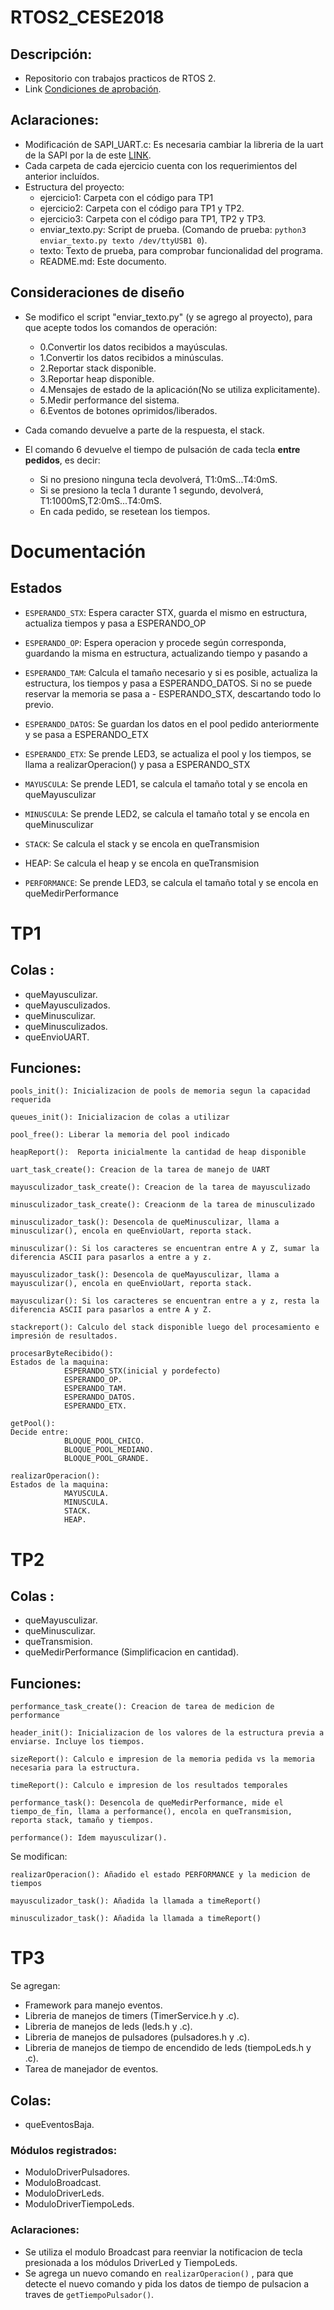 # RTOS2_CESE2018
## Descripción:
- Repositorio con trabajos practicos de RTOS 2.
- Link [Condiciones de aprobación]( https://docs.google.com/spreadsheets/d/1JzukJYtKw0y7-BZhlFbDcP16snVtVe4iEaZriVZ2zgk/edit?usp=sharing).

## Aclaraciones:

- Modificación de SAPI_UART.c: Es necesaria cambiar la libreria de la uart de la SAPI por la de este [LINK](https://github.com/santiagosalamandri/SAPI_UART).
- Cada carpeta de cada ejercicio cuenta con los requerimientos del anterior incluídos.
- Estructura del proyecto:
  - ejercicio1: Carpeta con el código para TP1
  - ejercicio2: Carpeta con el código para TP1 y TP2.
  - ejercicio3: Carpeta con el código para TP1, TP2 y TP3.
  - enviar_texto.py: Script de prueba. (Comando de prueba: ```python3 enviar_texto.py texto /dev/ttyUSB1 0```).
  - texto:  Texto de prueba, para comprobar funcionalidad del programa.
  - README.md: Este documento.

## Consideraciones de diseño
- Se modifico el script "enviar_texto.py" (y se agrego al proyecto), para que acepte todos los comandos de operación:

  - 0.Convertir los datos recibidos a mayúsculas.
  - 1.Convertir los datos recibidos a minúsculas.
  - 2.Reportar stack disponible.
  - 3.Reportar heap disponible.
  - 4.Mensajes de estado de la aplicación(No se utiliza explicitamente).
  - 5.Medir performance del sistema.
  - 6.Eventos de botones oprimidos/liberados.
- Cada comando devuelve a parte de la respuesta, el stack.
- El comando 6 devuelve el tiempo de pulsación de cada tecla **entre pedidos**, es decir:     
  - Si no presiono ninguna tecla devolverá, T1:0mS...T4:0mS.
  - Si se presiono la tecla 1 durante 1 segundo, devolverá, T1:1000mS,T2:0mS...T4:0mS.
  - En cada pedido, se resetean los tiempos.

# Documentación

## Estados

- ```ESPERANDO_STX```: Espera caracter STX, guarda el mismo en estructura, actualiza tiempos y pasa a ESPERANDO_OP

- ```ESPERANDO_OP```: Espera operacion y procede según corresponda, guardando la misma en estructura, actualizando tiempo y pasando a

- ```ESPERANDO_TAM```: Calcula el tamaño necesario y si es posible, actualiza la estructura, los tiempos y pasa a ESPERANDO_DATOS. Si no se puede reservar la memoria se pasa a - ESPERANDO_STX, descartando todo lo previo.

- ```ESPERANDO_DATOS```: Se guardan los datos en el pool pedido anteriormente y se pasa a ESPERANDO_ETX

- ```ESPERANDO_ETX```: Se prende LED3, se actualiza el pool y los tiempos, se llama a realizarOperacion() y pasa a ESPERANDO_STX

- ```MAYUSCULA```: Se prende LED1, se calcula el tamaño total y se encola en queMayusculizar

- ```MINUSCULA```: Se prende LED2, se calcula el tamaño total y se encola en queMinusculizar

- ```STACK```: Se calcula el stack y se encola en queTransmision

- HEAP: Se calcula el heap y se encola en queTransmision

- ```PERFORMANCE```: Se prende LED3, se calcula el tamaño total y se encola en queMedirPerformance

# TP1
## Colas :
- queMayusculizar.
- queMayusculizados.
- queMinusculizar.
- queMinusculizados.
- queEnvioUART.

## Funciones:
```
pools_init(): Inicializacion de pools de memoria segun la capacidad requerida
```
```
queues_init(): Inicializacion de colas a utilizar
```
```
pool_free(): Liberar la memoria del pool indicado
```
```
heapReport():  Reporta inicialmente la cantidad de heap disponible
```
```
uart_task_create(): Creacion de la tarea de manejo de UART
```
```
mayusculizador_task_create(): Creacion de la tarea de mayusculizado
```
```
minusculizador_task_create(): Creacionm de la tarea de minusculizado
```
```
minusculizador_task(): Desencola de queMinusculizar, llama a minusculizar(), encola en queEnvioUart, reporta stack.
```
```
minusculizar(): Si los caracteres se encuentran entre A y Z, sumar la diferencia ASCII para pasarlos a entre a y z.
```
```
mayusculizador_task(): Desencola de queMayusculizar, llama a mayusculizar(), encola en queEnvioUart, reporta stack.
```
```
mayusculizar(): Si los caracteres se encuentran entre a y z, resta la diferencia ASCII para pasarlos a entre A y Z.
```
```
stackreport(): Calculo del stack disponible luego del procesamiento e impresión de resultados.
```
```
procesarByteRecibido():
Estados de la maquina:
            ESPERANDO_STX(inicial y pordefecto)
            ESPERANDO_OP.
            ESPERANDO_TAM.
            ESPERANDO_DATOS.
            ESPERANDO_ETX.
```
```
getPool():
Decide entre:
            BLOQUE_POOL_CHICO.
            BLOQUE_POOL_MEDIANO.
            BLOQUE_POOL_GRANDE.
```
```
realizarOperacion():
Estados de la maquina:
            MAYUSCULA.
            MINUSCULA.
            STACK.
            HEAP.
```

# TP2
## Colas :
- queMayusculizar.
- queMinusculizar.
- queTransmision.
- queMedirPerformance (Simplificacion en cantidad).

## Funciones:
```
performance_task_create(): Creacion de tarea de medicion de performance
```
```
header_init(): Inicializacion de los valores de la estructura previa a enviarse. Incluye los tiempos.
```
```
sizeReport(): Calculo e impresion de la memoria pedida vs la memoria necesaria para la estructura.
```
```
timeReport(): Calculo e impresion de los resultados temporales
```
```
performance_task(): Desencola de queMedirPerformance, mide el tiempo_de_fin, llama a performance(), encola en queTransmision, reporta stack, tamaño y tiempos.
```
```
performance(): Idem mayusculizar().
```

Se modifican:

```
realizarOperacion(): Añadido el estado PERFORMANCE y la medicion de tiempos
```
```
mayusculizador_task(): Añadida la llamada a timeReport()
```
```
minusculizador_task(): Añadida la llamada a timeReport()
```

# TP3

Se agregan:
- Framework para manejo eventos.
- Libreria de manejos de timers (TimerService.h y .c).
- Libreria de manejos de leds (leds.h y .c).
- Libreria de manejos de pulsadores (pulsadores.h y .c).
- Libreria de manejos de tiempo de encendido de leds (tiempoLeds.h y .c).
- Tarea de manejador de eventos.


## Colas:
- queEventosBaja.

### Módulos registrados:
- ModuloDriverPulsadores.
- ModuloBroadcast.
- ModuloDriverLeds.
- ModuloDriverTiempoLeds.

### Aclaraciones:
- Se utiliza el modulo Broadcast para reenviar la notificacion de tecla presionada a los módulos DriverLed y TiempoLeds.
- Se agrega un nuevo comando en ```realizarOperacion()``` , para que detecte el nuevo comando y pida los datos de tiempo de pulsacion a traves de ```getTiempoPulsador()```.
